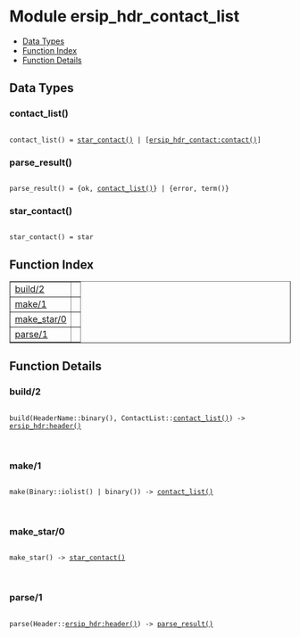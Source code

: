 

# Module ersip_hdr_contact_list #
* [Data Types](#types)
* [Function Index](#index)
* [Function Details](#functions)

<a name="types"></a>

## Data Types ##




### <a name="type-contact_list">contact_list()</a> ###


<pre><code>
contact_list() = <a href="#type-star_contact">star_contact()</a> | [<a href="ersip_hdr_contact.md#type-contact">ersip_hdr_contact:contact()</a>]
</code></pre>




### <a name="type-parse_result">parse_result()</a> ###


<pre><code>
parse_result() = {ok, <a href="#type-contact_list">contact_list()</a>} | {error, term()}
</code></pre>




### <a name="type-star_contact">star_contact()</a> ###


<pre><code>
star_contact() = star
</code></pre>

<a name="index"></a>

## Function Index ##


<table width="100%" border="1" cellspacing="0" cellpadding="2" summary="function index"><tr><td valign="top"><a href="#build-2">build/2</a></td><td></td></tr><tr><td valign="top"><a href="#make-1">make/1</a></td><td></td></tr><tr><td valign="top"><a href="#make_star-0">make_star/0</a></td><td></td></tr><tr><td valign="top"><a href="#parse-1">parse/1</a></td><td></td></tr></table>


<a name="functions"></a>

## Function Details ##

<a name="build-2"></a>

### build/2 ###

<pre><code>
build(HeaderName::binary(), ContactList::<a href="#type-contact_list">contact_list()</a>) -&gt; <a href="ersip_hdr.md#type-header">ersip_hdr:header()</a>
</code></pre>
<br />

<a name="make-1"></a>

### make/1 ###

<pre><code>
make(Binary::iolist() | binary()) -&gt; <a href="#type-contact_list">contact_list()</a>
</code></pre>
<br />

<a name="make_star-0"></a>

### make_star/0 ###

<pre><code>
make_star() -&gt; <a href="#type-star_contact">star_contact()</a>
</code></pre>
<br />

<a name="parse-1"></a>

### parse/1 ###

<pre><code>
parse(Header::<a href="ersip_hdr.md#type-header">ersip_hdr:header()</a>) -&gt; <a href="#type-parse_result">parse_result()</a>
</code></pre>
<br />

